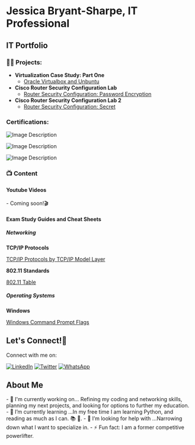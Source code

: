 <main>
  <h1>Jessica Bryant-Sharpe, IT Professional</h1>
  <h2></h>IT Portfolio</h2>
</main>
<h3>👨‍💻 Projects:</h3>

- <b>Virtualization Case Study: Part One</b>
  - [Oracle Virtualbox and Unbuntu](https://acrobat.adobe.com/id/urn:aaid:sc:va6c2:c1f7eed1-5bcc-4927-867f-bcf5f47619ea)
-  <b>Cisco Router Security Configuration Lab</b>
    - [Router Security Configuration: Password Encryption](https://acrobat.adobe.com/id/urn:aaid:sc:VA6C2:2cc2ab99-0ebe-4149-bf24-ae89aab08340)
 - <b>Cisco Router Security Configuration Lab 2</b>
    - [Router Security Configuration: Secret](https://acrobat.adobe.com/id/urn:aaid:sc:VA6C2:06a43b36-db38-44ee-9d4c-fecf931b0642)
  

<h3>Certifications:</h3>

  ![Image Description](https://i.imgur.com/D4fA5xA.png)

  ![Image Description](https://imgur.com/rNcOP2F.jpeg)

  ![Image Description](https://imgur.com/r3rdLme.jpg)




<section>
<h3>📺 Content </h3>

  <h4>Youtube Videos</h4>
  - Coming soon!🎬
<h4>Exam Study Guides and Cheat Sheets</h4>
<h5>Networking</h5>
 <b>TCP/IP Protocols</b>
   
  [TCP/IP Protocols by TCP/IP Model Layer](https://acrobat.adobe.com/id/urn:aaid:sc:VA6C2:95a1df0a-c107-433e-b772-6890fa929a29)

  <b>802.11 Standards</b>
  
 [802.11 Table](https://1drv.ms/x/s!AsMxPLVH8l_7rVj2JjKXfrqangqK?e=934fZr&nav=MTVfezJBREI5NDgwLTNDRUUtNEJDMC04Mjg5LTE5MkQxRTRBM0VBQn0)   


<h5>Operating Systems</h5>
<b>Windows</b>
  
  [Windows Command Prompt Flags](https://1drv.ms/x/s!AsMxPLVH8l_7rCAGlNAHwUMJurGL?e=iy0qvF&nav=MTVfezAwMDAwMDAwLTAwMDEtMDAwMC0wMDAwLTAwMDAwMDAwMDAwMH0)
</Section>
 
<h2>Let's Connect!📱 </h2>
Connect with me on:

[![LinkedIn](https://img.shields.io/badge/LinkedIn-0077B5?style=for-the-badge&logo=linkedin&logoColor=white)](https://www.linkedin.com/in/jessica-b-41a42a91)
[![Twitter](https://img.shields.io/badge/Twitter-1DA1F2?style=for-the-badge&logo=twitter&logoColor=white)](https://x.com/NavigatingTech)
[![WhatsApp](https://img.shields.io/badge/WhatsApp-25D366?style=for-the-badge&logo=whatsapp&logoColor=white)](https://wa.me/13147997767)




<h2>About Me </h2>
- 🔭 I'm currently working on... Refining my coding and networking skills, planning my next projects, and looking for options to further my education.
- 🌱 I’m currently learning ...In my free time I am learning Python, and reading as much as I can. 📚 💭.
- 🤔 I’m looking for help with ...Narrowing down what I want to specialize in.
- ⚡ Fun fact: I am a former competitive powerlifter.

